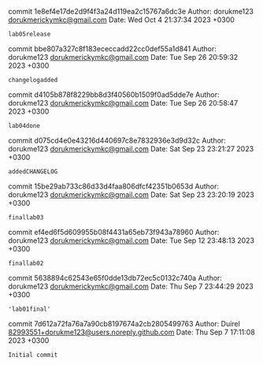 commit 1e8ef4e17de2d9f4f3a24d119ea2c15767a6dc3e
Author: dorukme123 <dorukmerickymkc@gmail.com>
Date:   Wed Oct 4 21:37:34 2023 +0300

    lab05release

commit bbe807a327c8f183ececcadd22cc0def55a1d841
Author: dorukme123 <dorukmerickymkc@gmail.com>
Date:   Tue Sep 26 20:59:32 2023 +0300

    changelogadded

commit d4105b878f8229bb8d3f40560b1509f0ad5dde7e
Author: dorukme123 <dorukmerickymkc@gmail.com>
Date:   Tue Sep 26 20:58:47 2023 +0300

    lab04done

commit d075cd4e0e43216d440697c8e7832936e3d9d32c
Author: dorukme123 <dorukmerickymkc@gmail.com>
Date:   Sat Sep 23 23:21:27 2023 +0300

    addedCHANGELOG

commit 15be29ab733c86d33d4faa806dfcf42351b0653d
Author: dorukme123 <dorukmerickymkc@gmail.com>
Date:   Sat Sep 23 23:20:19 2023 +0300

    finallab03

commit ef4ed6f5d609955b08f4431a65eb73f943a78960
Author: dorukme123 <dorukmerickymkc@gmail.com>
Date:   Tue Sep 12 23:48:13 2023 +0300

    finallab02

commit 5638894c62543e65f0dde13db72ec5c0132c740a
Author: dorukme123 <dorukmerickymkc@gmail.com>
Date:   Thu Sep 7 23:44:29 2023 +0300

    'lab01final'

commit 7d612a72fa76a7a90cb8197674a2cb2805499763
Author: Duirel <82993551+dorukme123@users.noreply.github.com>
Date:   Thu Sep 7 17:11:08 2023 +0300

    Initial commit
